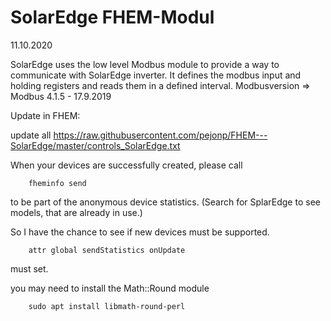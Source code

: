# SolarEdge FHEM-Modul

11.10.2020 

SolarEdge uses the low level Modbus module to provide a way to communicate with SolarEdge inverter.
It defines the modbus input and holding registers and reads them in a defined interval.
Modbusversion => Modbus 4.1.5 - 17.9.2019

Update in FHEM:

update all https://raw.githubusercontent.com/pejonp/FHEM---SolarEdge/master/controls_SolarEdge.txt


When your devices are successfully created, please call

		fheminfo send

to be part of the anonymous device statistics. (Search for SplarEdge to see models, that are already in use.)

So I have the chance to see if new devices must be supported.

		attr global sendStatistics onUpdate

must set.

you may need to install the Math::Round module

 		sudo apt install libmath-round-perl
